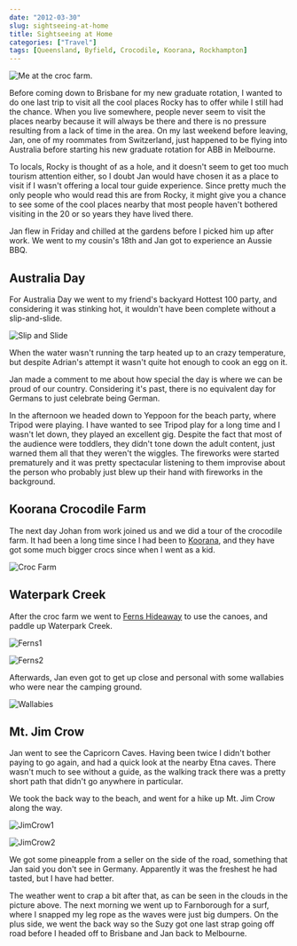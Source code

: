 ```yaml
---
date: "2012-03-30"
slug: sightseeing-at-home
title: Sightseeing at Home
categories: ["Travel"]
tags: [Queensland, Byfield, Crocodile, Koorana, Rockhampton]
---
```


![Me at the croc farm.](crocfarm2.jpg)

Before coming down to Brisbane for my new graduate rotation, I wanted to do one last trip to visit all the cool places Rocky has to offer while I still had the chance. When you live somewhere, people never seem to visit the places nearby because it will always be there and there is no pressure resulting from a lack of time in the area. On my last weekend before leaving, Jan, one of my roommates from Switzerland, just happened to be flying into Australia before starting his new graduate rotation for ABB in Melbourne.

To locals, Rocky is thought of as a hole, and it doesn't seem to get too much tourism attention either, so I doubt Jan would have chosen it as a place to visit if I wasn't offering a local tour guide experience. Since pretty much the only people who would read this are from Rocky, it might give you a chance to see some of the cool places nearby that most people haven't bothered visiting in the 20 or so years they have lived there.

Jan flew in Friday and chilled at the gardens before I picked him up after work. We went to my cousin's 18th and Jan got to experience an Aussie BBQ.

## Australia Day

For Australia Day we went to my friend's backyard Hottest 100 party, and considering it was stinking hot, it wouldn't have been complete without a slip-and-slide.

![Slip and Slide](ozday1.PNG "Australia Day Split-n-Slide")

When the water wasn't running the tarp heated up to an crazy temperature, but despite Adrian's attempt it wasn't quite hot enough to cook an egg on it.

Jan made a comment to me about how special the day is where we can be proud of our country. Considering it's past, there is no equivalent day for Germans to just celebrate being German.

In the afternoon we headed down to Yeppoon for the beach party, where Tripod were playing. I have wanted to see Tripod play for a long time and I wasn't let down, they played an excellent gig. Despite the fact that most of the audience were toddlers, they didn't tone down the adult content, just warned them all that they weren't the wiggles. The fireworks were started prematurely and it was pretty spectacular listening to them improvise about the person who probably just blew up their hand with fireworks in the background.

## Koorana Crocodile Farm

The next day Johan from work joined us and we did a tour of the crocodile farm. It had been a long time since I had been to [Koorana](http://www.koorana.com.au/), and they have got some much bigger crocs since when I went as a kid.

![Croc Farm](crocfarm1.jpg "Koorana Croc Farm")

## Waterpark Creek

After the croc farm we went to [Ferns Hideaway](http://www.fernshideaway.com.au/) to use the canoes, and paddle up Waterpark Creek.

![Ferns1](ferns1.jpg)

![Ferns2](ferns2.jpg)

Afterwards, Jan even got to get up close and personal with some wallabies who were near the camping ground.

![Wallabies](ferns3.jpg)

## Mt. Jim Crow

Jan went to see the Capricorn Caves. Having been twice I didn't bother paying to go again, and had a quick look at the nearby Etna caves. There wasn't much to see without a guide, as the walking track there was a pretty short path that didn't go anywhere in particular.

We took the back way to the beach, and went for a hike up Mt. Jim Crow along the way.

![JimCrow1](jimcrow1.jpg)

![JimCrow2](jimcrow2.jpg)

We got some pineapple from a seller on the side of the road, something that Jan said you don't see in Germany. Apparently it was the freshest he had tasted, but I have had better.

The weather went to crap a bit after that, as can be seen in the clouds in the picture above. The next morning we went up to Farnborough for a surf, where I snapped my leg rope as the waves were just big dumpers. On the plus side, we went the back way so the Suzy got one last strap going off road before I headed off to Brisbane and Jan back to Melbourne.
